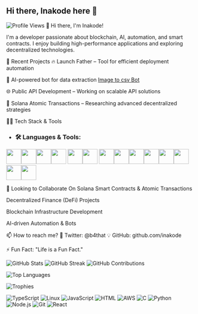 ## Hi there, Inakode here 👋
![Profile Views](https://komarev.com/ghpvc/?username=inakode&color=blue)
👋 Hi there, I'm Inakode!

I'm a developer passionate about blockchain, AI, automation, and smart contracts. I enjoy building high-performance applications and exploring decentralized technologies.

🚀 Recent Projects
🔥 Launch Father – Tool for efficient deployment automation

🤖 AI-powered bot for data extraction [Image to csv Bot](https://github.com/inakode/image-reader-bot)

🌐 Public API Development – Working on scalable API solutions

🧩 Solana Atomic Transactions – Researching advanced decentralized strategies

👨‍💻 Tech Stack & Tools
- ### 🛠 Languages & Tools:
 
<img src="https://cdn.jsdelivr.net/gh/devicons/devicon@latest/icons/github/github-original.svg" width="40" height="40" /><img src="https://cdn.jsdelivr.net/gh/devicons/devicon@latest/icons/nodejs/nodejs-original.svg" width="40" height="40" /><img src="https://cdn.jsdelivr.net/gh/devicons/devicon@latest/icons/javascript/javascript-original.svg" width="40" height="40"/><img src="https://cdn.jsdelivr.net/gh/devicons/devicon@latest/icons/typescript/typescript-original.svg" width="40" height="40" /> <img src="https://cdn.jsdelivr.net/gh/devicons/devicon@latest/icons/python/python-original.svg" width="40" height="40" /><img src="https://cdn.jsdelivr.net/gh/devicons/devicon@latest/icons/c/c-original.svg" width="40" height="40" /> <img src="https://cdn.jsdelivr.net/gh/devicons/devicon@latest/icons/linux/linux-original.svg" width="40" height="40" /><img src="https://cdn.jsdelivr.net/gh/devicons/devicon@latest/icons/html5/html5-original.svg" width="40" height="40" /><img src="https://cdn.jsdelivr.net/gh/devicons/devicon@latest/icons/nestjs/nestjs-original.svg" width="40" height="40" /><img src="https://cdn.jsdelivr.net/gh/devicons/devicon@latest/icons/npm/npm-original-wordmark.svg" width="40" height="40" /><img src="https://cdn.jsdelivr.net/gh/devicons/devicon@latest/icons/solidity/solidity-original.svg" width="40" height="40" /><img src="https://cdn.jsdelivr.net/gh/devicons/devicon@latest/icons/rust/rust-line.svg" width="40" height="40" /><img src="https://cdn.jsdelivr.net/gh/devicons/devicon@latest/icons/nodejs/nodejs-original.svg" width="40" height="40" /><img src="https://cdn.jsdelivr.net/gh/devicons/devicon@latest/icons/flask/flask-original.svg" width="40" height="40" />
          
    
          
          



🌱 Looking to Collaborate On
Solana Smart Contracts & Atomic Transactions

Decentralized Finance (DeFi) Projects

Blockchain Infrastructure Development

AI-driven Automation & Bots

📫 How to reach me? 💬 Twitter: @b4that 💡 GitHub: github.com/inakode

⚡ Fun Fact: "Life is a Fun Fact."



![GitHub Stats](https://github-readme-stats.vercel.app/api?username=inakode&show_icons=true&theme=dark)
![GitHub Streak](https://github-readme-streak-stats.herokuapp.com/?user=inakode&theme=dark)
![GitHub Contributions](https://github-readme-activity-graph.vercel.app/graph?username=inakode&theme=dark)





![Top Languages](https://github-readme-stats.vercel.app/api/top-langs/?username=inakode&layout=compact&theme=dark)

![Trophies](https://github-profile-trophy.vercel.app/?username=inakode&theme=onedark)


![TypeScript](https://img.shields.io/badge/TypeScript-3178C6?style=flat&logo=typescript&logoColor=white)
![Linux](https://img.shields.io/badge/Linux-FCC624?style=flat&logo=linux&logoColor=black)
![JavaScript](https://img.shields.io/badge/JavaScript-F7DF1E?style=flat&logo=javascript&logoColor=black)
![HTML](https://img.shields.io/badge/HTML-E34F26?style=flat&logo=html5&logoColor=white)
![AWS](https://img.shields.io/badge/AWS-232F3E?style=flat&logo=amazon-aws&logoColor=white)
![C](https://img.shields.io/badge/C-A8B9CC?style=flat&logo=c&logoColor=white)
![Python](https://img.shields.io/badge/Python-3776AB?style=flat&logo=python&logoColor=white)
![Node.js](https://img.shields.io/badge/Node.js-339933?style=flat&logo=node-dot-js&logoColor=white)
![Git](https://img.shields.io/badge/Git-F05032?style=flat&logo=git&logoColor=white)
![React](https://img.shields.io/badge/React-61DAFB?style=flat&logo=react&logoColor=black)




